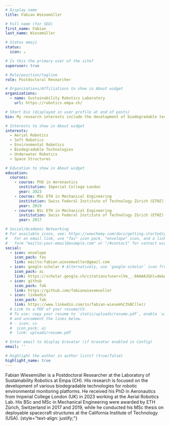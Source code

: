 ```yaml
---
# Display name
title: Fabian Wiesemüller

# Full name (for SEO)
first_name: Fabian
last_name: Wiesemüller

# Status emoji
status:
  icon: ☕️

# Is this the primary user of the site?
superuser: true

# Role/position/tagline
role: Postdoctoral Researcher

# Organizations/Affiliations to show in About widget
organizations:
  - name: Sustainability Robotics Laboratory
    url: https://robotics.empa.ch/

# Short bio (displayed in user profile at end of posts)
bio: My research interests include the development of biodegradable technologies for aerial robotics and environmental robotics.

# Interests to show in About widget
interests:
  - Aerial Robotics
  - Soft Robotics
  - Environmental Robotics
  - Biodegradable Technologies
  - Underwater Robotics
  - Space Structures

# Education to show in About widget
education:
  courses:
    - course: PhD in Aeronautics
      institution: Imperial College London
      year: 2023
    - course: MSc ETH in Mechanical Engineering
      institution: Swiss Federal Institute of Technology Zürich (ETHZ)
      year: 2019
    - course: BSc ETH in Mechanical Engineering
      institution: Swiss Federal Institute of Technology Zürich (ETHZ)
      year: 2017

# Social/Academic Networking
# For available icons, see: https://wowchemy.com/docs/getting-started/page-builder/#icons
#   For an email link, use "fas" icon pack, "envelope" icon, and a link in the
#   form "mailto:your-email@example.com" or "/#contact" for contact widget.
social:
  - icon: envelope
    icon_pack: fas
    link: mailto:fabian.wiesemueller@gmail.com
  - icon: google-scholar # Alternatively, use `google-scholar` icon from `ai` icon pack
    icon_pack: ai
    link: https://scholar.google.ch/citations?user=lVm__-8AAAAJ&hl=de&oi=ao
  - icon: github
    icon_pack: fab
    link: https://github.com/fabianwiesemueller
  - icon: linkedin
    icon_pack: fab
    link: https://www.linkedin.com/in/fabian-wiesem%C3%BCller/
  # Link to a PDF of your resume/CV.
  # To use: copy your resume to `static/uploads/resume.pdf`, enable `ai` icons in `params.yaml`,
  # and uncomment the lines below.
  # - icon: cv
  #  icon_pack: ai
  #  link: uploads/resume.pdf

# Enter email to display Gravatar (if Gravatar enabled in Config)
email: ''

# Highlight the author in author lists? (true/false)
highlight_name: true
---
```


Fabian Wiesemüller is a Postdoctoral Researcher at the Laboratory of Sustainability Robotics at Empa (CH). His research is focused on the development of various biodegradable technologies for robotic environmental monitoring platforms. He received his PhD in Aeronautics from Imperial College London (UK) in 2023 working at the Aerial Robotics Lab. His BSc and MSc in Mechanical Engineering were awarded by ETH Zürich, Switzerland in 2017 and 2019, while he conducted his MSc thesis on deployable spacecraft structures at the California Institute of Technology (USA).
{style="text-align: justify;"}

